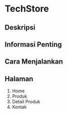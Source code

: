 # TechStore

## Deskripsi

## Informasi Penting

## Cara Menjalankan

## Halaman

1. Home
2. Produk
3. Detail Produk
4. Kontak
